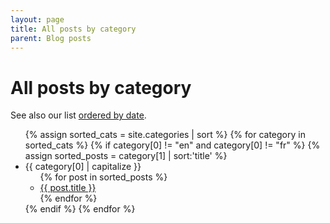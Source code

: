 ```yaml
---
layout: page
title: All posts by category
parent: Blog posts
---
```


# All posts by category

See also our list [ordered by date](..).

<ul>
{% assign sorted_cats = site.categories | sort %}
{% for category in sorted_cats %}
	{% if category[0] != "en" and category[0] != "fr" %}
		{% assign sorted_posts = category[1] | sort:'title' %}
		<li>{{ category[0] | capitalize }}
		<ul>
		  {% for post in sorted_posts %}
		    <li><a href="{{ post.url }}">{{ post.title }}</a></li>
		  {% endfor %}
		</ul>
		</li>
	{% endif %}
{% endfor %}
</ul>
